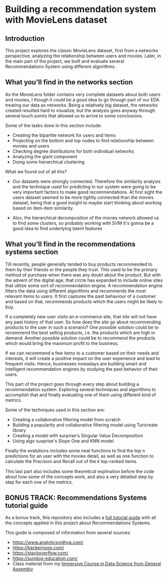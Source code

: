 # Building a recommendation system with MovieLens dataset

## Introduction

This project explores the classic MovieLens dataset, first from a networks perspective, analyzing the relationship between users and movies. Later, in the main part of the project, we built and evaluate several Recommendations System using different algorithms.

## What you'll find in the networks section

As the MovieLens folder contains very complete datasets about both users and movies, I though it could be a good idea to go through part of our EDA treating our data as networks. Being a relatively big dataset, the networks created resulted hard to visualize, but the analysis goes anyway through several touch points that allowed us to arrive to some conclusions.

Some of the tasks done in this section include:

* Creating the bipartite network for users and items
* Projecting on the bottom and top nodes to find relationship between movies and users
* Checking degree distributions for both individual networks
* Analyzing the giant component
* Doing some hierarchical clustering 

What we found out of all this?

* Our datasets were strongly connected. Therefore the similarity analysis and the technique used for predicting in our system were going to be very important factors to make good recommendations. At first sight the users dataset seemed to be more tightly connected than the movies dataset, being that a good insight to maybe start thinking about working based on item-item similarity.

* Also, the hierarchical decomposition of the movies network allowed us to find some clusters, so probably working with SVM it's gonna be a good idea to find underlying latent features

## What you'll find in the recommendations systems section

Till recently, people generally tended to buy products recommended to them by their friends or the people they trust. This used to be the primary method of purchase when there was any doubt about the product. But with the advent of the digital age, that circle has expanded to include online sites that utilize some sort of recommendation engine. A recommendation engine filters the data using different algorithms and recommends the most relevant items to users. It first captures the past behaviour of a customer and based on that, recommends products which the users might be likely to buy.

If a completely new user visits an e-commerce site, that site will not have any past history of that user. So how does the site go about recommending products to the user in such a scenario? One possible solution could be to recommend the best selling products, i.e. the products which are high in demand. Another possible solution could be to recommend the products which would bring the maximum profit to the business.

If we can recommend a few items to a customer based on their needs and interests, it will create a positive impact on the user experience and lead to frequent visits. Hence, businesses nowadays are building smart and intelligent recommendation engines by studying the past behavior of their users.

This part of the project goes through every step about building a recommendation system. Exploring several techniques and algorithms to accomplish that and finally evaluating one of them using different kind of metrics.

Some of the techniques used in this section are:

* Creating a collaborative filtering model from scratch
* Building a popularity and collaborative filtering model using Turicreate library
* Creating a model with surprise's Singular Value Decomposition
* Using algo susprise's Slope One and KNN model 

Finally the evalutions includes some neat functions to find the top n predictions for an user with the movies detail, as well as one function to calculate the Precision and Recall out of the 𝑘 top-ranked items.

This last part also includes some theoretical explination before the code about how some of the concepts work, and also a very detailed step by step for each one of the metrics.

## BONUS TRACK: Recommendations Systems tutorial guide

As a bonus track, this repository also includes a [full tutorial guide](./Introduction_to_recommendations_systems.pdf) with all the concepts applied in this project about Recommendations Systems.

This guide is composed of information from several sources:
* https://www.analyticsvidhya.com/
* https://hackernoon.com/
* https://stackoverflow.com/
* https://sundog-education.com/
* Class material from my [Immersive Course in Data Science from General Assembly](./https://generalassemb.ly/education/data-science-immersive)
